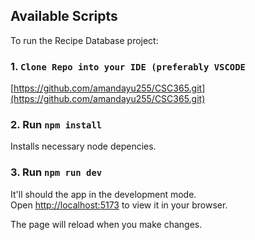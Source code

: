 ## Available Scripts

To run the Recipe Database project:

### 1. `Clone Repo into your IDE (preferably VSCODE`

[https://github.com/amandayu255/CSC365.git](https://github.com/amandayu255/CSC365.git)

### 2. Run `npm install`

Installs necessary node depencies.

### 3. Run `npm run dev`

It'll should the app in the development mode.\
Open [http://localhost:5173](http://localhost:5173) to view it in your browser.

The page will reload when you make changes.